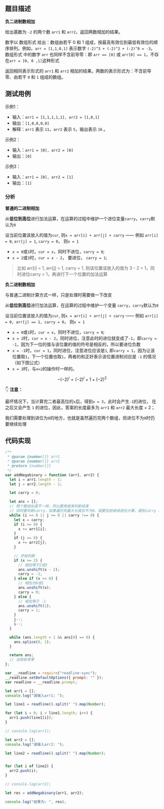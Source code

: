 ## 题目描述

**负二进制数相加**

给出基数为 `-2` 的两个数 `arr1` 和 `arr2`，返回两数相加的结果。  

数字以 数组形式 给出：数组由若干 0 和 1 组成，按最高有效位到最低有效位的顺序排列。例如，`arr = [1,1,0,1]` 表示数字 `(-2)^3 + (-2)^2 + (-2)^0 = -3`。数组形式 中的数字 `arr` 也同样不含前导零：即 `arr == [0]` 或 `arr[0] == 1`，不存在`arr = [0, 0 ,1]`这种形式  

返回相同表示形式的 `arr1` 和 `arr2` 相加的结果。两数的表示形式为：不含前导零、由若干 `0` 和 `1` 组成的数组。  

## 测试用例

示例1：  
- 输入：`arr1 = [1,1,1,1,1], arr2 = [1,0,1]`
- 输出：`[1,0,0,0,0]`
- 解释：`arr1` 表示 `11`，`arr2` 表示 `5`，输出表示 `16` 。

示例2：  
- 输入：`arr1 = [0], arr2 = [0]`
- 输出：`[0]`


示例3：   
- 输入：`arr1 = [0], arr2 = [1]`
- 输出：`[1]`


### 分析

**普通的二进制相加**  

从**低位到高位**进行加法运算，在运算的过程中维护一个进位变量`carry`，`carry`默认为`0` 

设当前位置该放入的值为`cur`, 则`x = arr[i] + arr[j] + carry` —— 例如 `arr[i] = 0`, `arr[j] = 1`, `carry = 0`， 则`x = 1`  

- `x = 0`或`1`时，`cur = x`，同时不进位，`carry = 0`;
- `x = 2`或`3`时，`cur = x - 2`， 要进位， `carry = 1`;

> 比如 arr[i] = 1, arr[j] = 1, carry = 1, 则该位置该放入的值为 3 - 2 = 1，同时进位carry = 1，再进行下一个位置的加法运算  

**负二进制数相加**  

与普通二进制计算方式一样，只是处理时需要做一下改变  

从**低位到高位**进行加法运算，在运算的过程中维护一个变量 `carry`，`carry`默认为`0`  

设当前位置该放入的值为`cur`, 则`x = arr[i] + arr[j] + carry` —— 例如 `arr[i] = 0, arr[j] == 1, carry = 0`， 则`x = 1`  

- `x = 0`或`1`时，`cur = x`，同时不进位，`carry = 0`;
- `x = 2`时，`cur = x - 2`，同时进位，注意此时的进位就变成了`-1`，即`carry = -1`，因为下一位的值与该位置的值的符号是相反的，所以要进位负数
- `x = -1`时，`cur = 1`，同时进位，注意进位应该是`1`, 即`carry = 1`，因为让该位置取`1`，下一个位置也取`1`，两者的和正好表示该位置进制对应是 `-1` 的情况（如下图公式）
- `x = 3`时，与`x=2`的操作时一样的。
  
$$
-(-2)^i = (-2)^i+1 + (-2)^2
$$

:point_down: **注意：**  

最坏情况下，当计算完二者最高位的`x`后，得到`x = 3`，此时会产生`-1`的进位， 在之后又会产生 `1` 的进位，因此，答案的长度最多为 `arr1` 和 `arr2` 最大长度 + 2；  

我们需要处理到进位为`0`的地方，也就是虽然遍历完两个数组，但进位不为`0`时仍要继续处理


## 代码实现

```javascript
/**
 * @param {number[]} arr1
 * @param {number[]} arr2
 * @return {number[]}
 */
var addNegabinary = function (arr1, arr2) {
  let i = arr1.length - 1;
  let j = arr2.length - 1;

  let carry = 0;

  let ans = [];
  // 两个数组长度不一样，所以要用或来判断结束
  // 同时要判断carry，如果遍历完最大长度后不为0，就要往前继续进位计算，直到carry = 0
  while (i >= 0 || j >= 0 || carry !== 0) {
    let x = carry;
    if (i >= 0) {
      x += arr1[i];
    }
    if (j >= 0) {
      x += arr2[j];
    }

    // 开始判断
    if (x >= 2) {
      // 相加等于2或3
      ans.unshift(x - 2);
      carry = -1;
    } else if (x >= 0) {
      // 相加为0或1
      ans.unshift(x);
      carry = 0;
    } else {
      // 相加等于 -1
      ans.unshift(1);
      carry = 1;
    }
    j--;
    i--;
  }

  while (ans.length > 1 && ans[0] == 0) {
    ans.splice(0, 1);
  }

  return ans;
  // 去除前导零
};

var __readline = require("readline-sync");
__readline.setDefaultOptions({ prompt: "" });
var readline = __readline.prompt;

let arr1 = [];
console.log("请输入arr1: ");

let line1 = readline().split(" ").map(Number);

for (let i = 0; i < line1.length; i++) {
  arr1.push(line1[i]);
}

// console.log(arr1);

let arr2 = [];
console.log("请输入arr2: ");

let line2 = readline().split(" ").map(Number);


for (let i of line2) {
  arr2.push(i);
}

// console.log(arr2);

let res = addNegabinary(arr1, arr2);

console.log("结果为: ", res);
```













